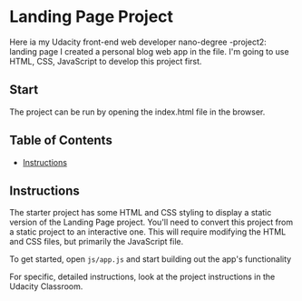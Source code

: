 # Landing Page Project
Here ia my Udacity front-end web developer nano-degree -project2: landing page
I created a personal blog web app in the file. I'm going to use HTML, CSS, JavaScript to develop this project first.

## Start

The project can be run by opening the index.html file in the browser.

## Table of Contents

* [Instructions](#instructions)

## Instructions

The starter project has some HTML and CSS styling to display a static version of the Landing Page project. You'll need to convert this project from a static project to an interactive one. This will require modifying the HTML and CSS files, but primarily the JavaScript file.

To get started, open `js/app.js` and start building out the app's functionality

For specific, detailed instructions, look at the project instructions in the Udacity Classroom.
